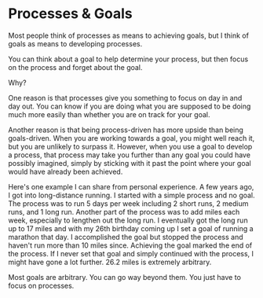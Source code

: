 # Processes & Goals

Most people think of processes as means to achieving goals, but I think of goals as means to developing processes.

You can think about a goal to help determine your process, but then focus on the process and forget about the goal. 

Why?

One reason is that processes give you something to focus on day in and day out. You can know if you are doing what you are supposed to be doing much more easily than whether you are on track for your goal.

Another reason is that being process-driven has more upside than being goals-driven. When you are working towards a goal, you might well reach it, but you are unlikely to surpass it. However, when you use a goal to develop a process, that process may take you further than any goal you could have possibly imagined, simply by sticking with it past the point where your goal would have already been achieved. 

Here's one example I can share from personal experience. A few years ago, I got into long-distance running. I started with a simple process and no goal. The process was to run 5 days per week including 2 short runs, 2 medium runs, and 1 long run. Another part of the process was to add miles each week, especially to lengthen out the long run. I eventually got the long run up to 17 miles and with my 26th birthday coming up I set a goal of running a marathon that day. I accomplished the goal but stopped the process and haven't run more than 10 miles since. Achieving the goal marked the end of the process. If I never set that goal and simply continued with the process, I might have gone a lot further. 26.2 miles is extremely arbitrary.

Most goals are arbitrary. You can go way beyond them. You just have to focus on processes.
